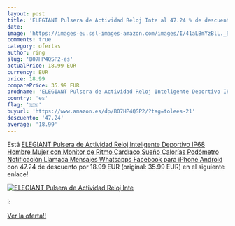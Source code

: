```yaml
---
layout: post
title: 'ELEGIANT Pulsera de Actividad Reloj Inte al 47.24 % de descuento'
date: 
image: 'https://images-eu.ssl-images-amazon.com/images/I/41aLBmYzBlL._SL200_.jpg'
comments: true
category: ofertas
author: ring
slug: 'B07HP4QSP2-es'
actualPrice: 18.99 EUR
currency: EUR
price: 18.99
comparePrice: 35.99 EUR
prodname: 'ELEGIANT Pulsera de Actividad Reloj Inteligente Deportivo IP68 Hombre Mujer con Monitor de Ritmo Cardíaco Sueño Calorías Podómetro Notificación Llamada Mensajes Whatsapps Facebook para iPhone Android'
country: 'es'
flag: '🇪🇸'
buyurl: 'https://www.amazon.es/dp/B07HP4QSP2/?tag=tolees-21'
descuento: '47.24'
average: '18.99'
---
```


Está [ELEGIANT Pulsera de Actividad Reloj Inteligente Deportivo IP68 Hombre Mujer con Monitor de Ritmo Cardíaco Sueño Calorías Podómetro Notificación Llamada Mensajes Whatsapps Facebook para iPhone Android](https://www.amazon.es/dp/B07HP4QSP2/?tag=tolees-21) con 47.24 de descuento por 18.99 EUR (original: 35.99 EUR) en el siguiente enlace!

[![ELEGIANT Pulsera de Actividad Reloj Inte](https://images-eu.ssl-images-amazon.com/images/I/41aLBmYzBlL._SL200_.jpg)](https://www.amazon.es/dp/B07HP4QSP2/?tag=tolees-21)

ℹ️:


[Ver la oferta!!](https://www.amazon.es/dp/B07HP4QSP2/?tag=tolees-21)
